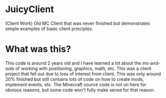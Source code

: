 # JuicyClient
(Client Work) Old MC Client that was never finished but demonstrates simple examples of basic client principles.

# What was this? 
This code is around 2 years old and I have learned a lot about the ins-and-outs of working with positioning, graphics, math, etc. This was a client project that fell out due to loss of interest from client. This was only around 20% finished but still contains lots of code on how to create mods, implement events, etc. The Minecraft source code is not on here for obvious reasons, but some code won't fully make sense for that reason.
